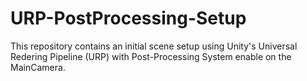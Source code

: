 # URP-PostProcessing-Setup
 This repository contains an initial scene setup using Unity's Universal Redering Pipeline (URP) with Post-Processing System enable on the MainCamera.
